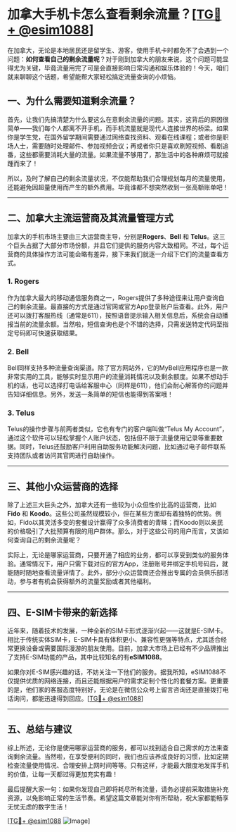 # 加拿大手机卡怎么查看剩余流量？[[TG💪+ @esim1088](https://t.me/s/esim1088)]

在加拿大，无论是本地居民还是留学生、游客，使用手机卡时都免不了会遇到一个问题：**如何查看自己的剩余流量呢**？对于刚到加拿大的朋友来说，这个问题可能显得尤为关键，毕竟流量用完了可是会直接影响日常沟通和娱乐体验的！今天，咱们就来聊聊这个话题，希望能帮大家轻松搞定流量查询的小烦恼。

## 一、为什么需要知道剩余流量？

首先，让我们先搞清楚为什么要这么在意剩余流量的问题。其实，这背后的原因很简单——我们每个人都离不开手机，而手机流量就是现代人连接世界的桥梁。如果你是学生党，在国外留学期间需要通过网络查找资料、观看在线课程；或者你是职场人士，需要随时处理邮件、参加视频会议；再或者你只是喜欢刷短视频、看剧追番，这些都需要消耗大量的流量。如果流量不够用了，那生活中的各种麻烦可就接踵而来了！

所以，及时了解自己的剩余流量状况，不仅能帮助我们合理规划每月的流量使用，还能避免因超量使用而产生的额外费用。毕竟谁都不想突然收到一张高额账单吧！

---

## 二、加拿大主流运营商及其流量管理方式

加拿大的手机市场主要由三大运营商主导，分别是**Rogers**、**Bell** 和 **Telus**。这三个巨头占据了大部分市场份额，并且它们提供的服务内容大致相同。不过，每个运营商的具体操作方法可能会略有差异，接下来我们就逐一介绍下它们的流量查看方式。

### 1. Rogers
作为加拿大最大的移动通信服务商之一，Rogers提供了多种途径来让用户查询自己的剩余流量。最直接的方式是通过官网或官方App登录账户后查看。此外，用户还可以拨打客服热线（通常是611），按照语音提示输入相关信息后，系统会自动播报当前的流量余额。当然啦，短信查询也是个不错的选择，只需发送特定代码至指定号码即可快速获取结果。

### 2. Bell
Bell同样支持多种流量查询渠道。除了官方网站外，它的MyBell应用程序也是一款非常实用的工具，能够实时显示用户的流量消耗情况以及剩余额度。如果不想动手机的话，也可以选择打电话给客服中心（同样是611），他们会耐心解答你的问题并告知详细信息。另外，发送一条简单的短信也能得到答案哦！

### 3. Telus
Telus的操作步骤与前两者类似，它也有专门的客户端叫做“Telus My Account”，通过这个软件可以轻松掌握个人账户状态，包括但不限于流量使用记录等重要数据。同时，Telus还鼓励客户利用自助服务功能解决问题，比如通过电子邮件联系支持团队或者访问其官网进行自助操作。

---

## 三、其他小众运营商的选择

除了上述三大巨头之外，加拿大还有一些较为小众但性价比高的运营商，比如**Fido** 和 **Koodo**。这些公司虽然规模较小，但在某些方面却有着独特的优势。例如，Fido以其灵活多变的套餐设计赢得了众多消费者的青睐；而Koodo则以亲民的价格吸引了大批预算有限的用户群体。那么，对于这些公司的用户而言，又该如何查询自己的剩余流量呢？

实际上，无论是哪家运营商，只要开通了相应的业务，都可以享受到类似的服务体验。通常情况下，用户只需下载对应的官方App，注册账号并绑定手机号码后，就能随时随地查看流量详情了。此外，部分小众运营商还会推出专属的会员俱乐部活动，参与者有机会获得额外的流量奖励或者其他福利。

---

## 四、E-SIM卡带来的新选择

近年来，随着技术的发展，一种全新的SIM卡形式逐渐兴起——这就是E-SIM卡。相比于传统实体SIM卡，E-SIM卡具有体积更小、兼容性更强等特点，尤其适合经常更换设备或需要国际漫游的朋友使用。目前，加拿大市场上已经有不少品牌推出了支持E-SIM功能的产品，其中比较知名的有**eSIM1088**。

如果你对E-SIM感兴趣的话，不妨关注一下他们的服务。据我所知，eSIM1088不仅提供优质的网络连接，而且还能根据用户的需求定制个性化的套餐方案。更重要的是，他们家的客服态度特别好，无论是在微信公众号上留言咨询还是直接拨打电话询问，都能迅速得到回应。[[TG💪+ @esim1088](https://t.me/s/esim1088)]

---

## 五、总结与建议

综上所述，无论你是使用哪家运营商的服务，都可以找到适合自己需求的方法来查询剩余流量。当然啦，在享受便利的同时，我们也应该养成良好的习惯，比如定期检查流量使用情况、合理安排上网时间等等。只有这样，才能最大限度地发挥手机的价值，让每一天都过得更加充实有趣！

最后提醒大家一句：如果你发现自己即将耗尽所有流量，请务必提前采取措施补充资源，以免影响正常的生活节奏。希望这篇文章能对你有所帮助，祝大家都能畅享无忧无虑的数字生活！

[[TG💪+ @esim1088](https://t.me/s/esim1088) ![Image](https://i.postimg.cc/4NQfJmqS/Snipaste-2025-05-13-00-14-12.png)]